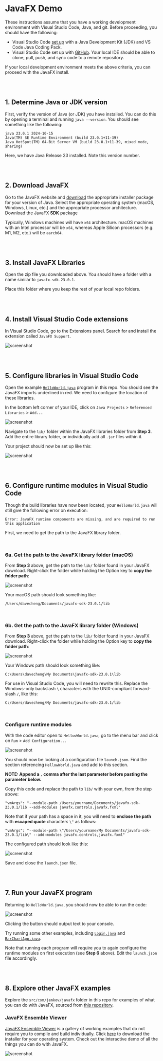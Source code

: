 # JavaFX Demo

These instructions assume that you have a working development environment with Visual Studio Code, Java, and git. Before proceeding, you should have the following:

- Visual Studio Code [set up](https://code.visualstudio.com/docs/languages/java) with a Java Development Kit (JDK) and VS Code Java Coding Pack.
- Visual Studio Code set up with [GitHub](https://github.com/). Your local IDE should be able to clone, pull, push, and sync code to a remote repository.

If your local development environment meets the above criteria, you can proceed with the JavaFX install.

<br><br>

## 1. Determine Java or JDK version
First, verify the version of Java (or JDK) you have installed. You can do this by opening a terminal and running `java --version`. You should see something like the following:

```
java 23.0.1 2024-10-15
Java(TM) SE Runtime Environment (build 23.0.1+11-39)
Java HotSpot(TM) 64-Bit Server VM (build 23.0.1+11-39, mixed mode, sharing)
```

Here, we have Java Release 23 installed. Note this version number.

<br><br>

## 2. Download JavaFX
Go to the JavaFX website and [download](https://gluonhq.com/products/javafx/) the appropriate installer package for your version of Java. Select the appropriate operating system (macOS, Windows, Linux, etc.) and the appropriate processor architecture. Download the JavaFX **SDK** package

Typically, Windows machines will have `x64` architecture. macOS machines with an Intel processor will be `x64`, whereas Apple Silicon processors (e.g. M1, M2, etc.) will be `aarch64`.

<br><br>

## 3. Install JavaFX Libraries
Open the zip file you downloaded above. You should have a folder with a name similar to `javafx-sdk-23.0.1`. 

Place this folder where you keep the rest of your local repo folders. 

<br><br>

## 4. Install Visual Studio Code extensions
In Visual Studio Code, go to the Extensions panel. Search for and install the extension called `JavaFX Support`.

![screenshot](images/extensions.png)

<br><br>

## 5. Configure libraries in Visual Studio Code
Open the example [`HelloWorld.java`](src/basic/HelloWorld.java) program in this repo. You should see the JavaFX imports underlined in red. We need to configure the location of these libraries.

In the bottom left corner of your IDE, click on `Java Projects` > `Referenced Libraries` > `Add...`

![screenshot](images/referenced_libraries.png)

Navigate to the `lib/` folder within the JavaFX libraries folder from **Step 3**. Add the entire library folder, or individually add all `.jar` files within it. 

Your project should now be set up like this:

![screenshot](images/libraries_loaded.png)

<br><br>

## 6. Configure runtime modules in Visual Studio Code
Though the build libraries have now been located, your `HelloWorld.java` will still give the following error on execution:

`Error: JavaFX runtime components are missing, and are required to run this application`

First, we need to get the path to the JavaFX library folder.

<br>

### 6a. Get the path to the JavaFX library folder (macOS)
From **Step 3** above, get the path to the `lib/` folder found in your JavaFX download. Right-click the folder while holding the Option key to **copy the folder path**:

![screenshot](images/path_mac.png)

Your macOS path should look something like:

```
/Users/davecheng/Documents/javafx-sdk-23.0.1/lib
```

<br>

### 6b. Get the path to the JavaFX library folder (Windows)
From **Step 3** above, get the path to the `lib/` folder found in your JavaFX download. Right-click the folder while holding the Option key to **copy the folder path**:

![screenshot](images/path_windows.jpg)

Your Windows path should look something like:

```
C:\Users\davecheng\My Documents\javafx-sdk-23.0.1\lib
```

For use in Visual Studio Code, you will need to rewrite this. Replace the Windows-only backslash `\` characters with the UNIX-compliant forward-slash `/`, like this:

```
C:/Users/davecheng/My Documents/javafx-sdk-23.0.1/lib
```


<br>

### Configure runtime modules
With the code editor open to `HellowWorld.java`, go to the menu bar and click on `Run` > `Add Configuration...`

![screenshot](images/configuration.png)

You should now be looking at a configuration file `launch.json`. Find the section referencing `HellowWorld.java` and add to this section. 

**NOTE: Append a `,` comma after the last parameter before pasting the parameter below.**

Copy this code and replace the path to `lib/` with your own, from the step above:

```
"vmArgs": "--module-path /Users/yourname/Documents/javafx-sdk-23.0.1/lib --add-modules javafx.controls,javafx.fxml"
```

Note that if your path has a space in it, you will need to **enclose the path** with **escaped quote** characters `\"` as follows:

```
"vmArgs": "--module-path \"/Users/yourname/My Documents/javafx-sdk-23.0.1/lib\" --add-modules javafx.controls,javafx.fxml"
```

The configured path should look like this:

![screenshot](images/module.png)

Save and close the `launch.json` file.

<br><br>

## 7. Run your JavaFX program
Returning to `HelloWorld.java`, you should now be able to run the code:

![screenshot](images/helloworld.png)

Clicking the button should output text to your console.

Try running some other examples, including [`Login.java`](src/basic/Login.java) and [`BarChartApp.java`](src/charts/BarChartApp.java).

Note that running each program will require you to again configure the runtime modules on first execution (see **Step 6** above). Edit the `launch.json` file accordingly.

<br><br>

## 8. Explore other JavaFX examples
Explore the `src/com/jenkov/javafx` folder in this repo for examples of what you can do with JavaFX, sourced from [this repository](https://github.com/jjenkov/javafx-examples). 

### JavaFX Ensemble Viewer
[JavaFX Ensemble Viewer](https://www.jdeploy.com/~jdeploy-demo-javafx-ensemble) is a gallery of working examples that do not require you to compile and build individually. Click [here](https://www.jdeploy.com/~jdeploy-demo-javafx-ensemble) to download the installer for your operating system. Check out the interactive demo of all the things you can do with JavaFX.

![screenshot](images/ensemble.png)

<br><br>
